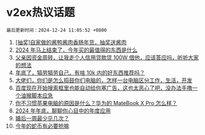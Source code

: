 # v2ex热议话题

`最后更新时间：2024-12-24 11:05:52 +0800`

1. [[抽奖]自家做的酱鸭酱肉香肠年货，抽奖送酱肉](https://www.v2ex.com/t/1099580)
1. [2024 年马上结束了，今年买的最值得的东西是什么](https://www.v2ex.com/t/1099646)
1. [父亲因资金周转，让我走个人信用贷款贷 100W 借他，应该答应吗，听听大家的想法](https://www.v2ex.com/t/1099571)
1. [年底了，犒劳犒劳自己，有啥 10k 内的好东西推荐吗？](https://www.v2ex.com/t/1099797)
1. [大佬们，你们是怎么捣鼓你们电脑的，怎样一台电脑区分工作，生活，开发](https://www.v2ex.com/t/1099597)
1. [百度现在开始搜索框里也能自动给你塞广告，这也太恶心了吧，没办法手撸一个油猴脚本应急](https://www.v2ex.com/t/1099583)
1. [你不习惯苹果电脑的原因是什么？华为的 MateBook X Pro 怎么样？](https://www.v2ex.com/t/1099806)
1. [2024 年年底，聊聊你心目中的年度应用](https://www.v2ex.com/t/1099802)
1. [婚后一周最少见几次？](https://www.v2ex.com/t/1099686)
1. [今年的蛇币有必要抢嘛](https://www.v2ex.com/t/1099804)

